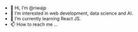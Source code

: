 - 👋 Hi, I’m @riwajp
- 👀 I’m interested in web development, data science and  AI.
- 🌱 I’m currently learning React JS.
- 📫 How to reach me ...

<!---
riwajp/riwajp is a ✨ special ✨ repository because its `README.md` (this file) appears on your GitHub profile.
You can click the Preview link to take a look at your changes.
--->
